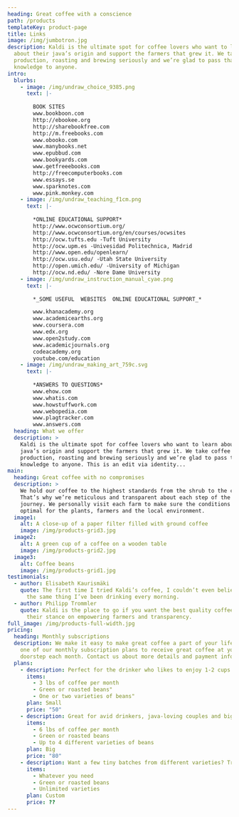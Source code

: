 ```yaml
---
heading: Great coffee with a conscience
path: /products
templateKey: product-page
title: Links
image: /img/jumbotron.jpg
description: Kaldi is the ultimate spot for coffee lovers who want to learn
  about their java’s origin and support the farmers that grew it. We take coffee
  production, roasting and brewing seriously and we’re glad to pass that
  knowledge to anyone.
intro:
  blurbs:
    - image: /img/undraw_choice_9385.png
      text: |-
        
        BOOK SITES
        www.bookboon.com
        http://ebookee.org
        http://sharebookfree.com
        http://m.freebooks.com
        www.obooko.com
        www.manybooks.net
        www.epubbud.com
        www.bookyards.com
        www.getfreeebooks.com
        http://freecomputerbooks.com
        www.essays.se
        www.sparknotes.com
        www.pink.monkey.com
    - image: /img/undraw_teaching_f1cm.png
      text: |-
        
        *ONLINE EDUCATIONAL SUPPORT*
        http://www.ocwconsortium.org/
        http://www.ocwconsortium.org/en/courses/ocwsites
        http://ocw.tufts.edu -Tuft University
        http://ocw.upm.es -Univesidad Politechnica, Madrid
        http://www.open.edu/openlearn/
        http://ocw.usu.edu/ -Utah State University
        http://open.umich.edu/ -University of Michigan
        http://ocw.nd.edu/ -Nore Dame University
    - image: /img/undraw_instruction_manual_cyae.png
      text: |-
        
        *_SOME USEFUL  WEBSITES  ONLINE EDUCATIONAL SUPPORT_*

        www.khanacademy.org
        www.academicearths.org
        www.coursera.com
        www.edx.org
        www.open2study.com
        www.academicjournals.org 
        codeacademy.org
        youtube.com/education
    - image: /img/undraw_making_art_759c.svg
      text: |-
        
        *ANSWERS TO QUESTIONS*
        www.ehow.com
        www.whatis.com
        www.howstuffwork.com
        www.webopedia.com
        www.plagtracker.com
        www.answers.com
  heading: What we offer
  description: >
    Kaldi is the ultimate spot for coffee lovers who want to learn about their
    java’s origin and support the farmers that grew it. We take coffee
    production, roasting and brewing seriously and we’re glad to pass that
    knowledge to anyone. This is an edit via identity...
main:
  heading: Great coffee with no compromises
  description: >
    We hold our coffee to the highest standards from the shrub to the cup.
    That’s why we’re meticulous and transparent about each step of the coffee’s
    journey. We personally visit each farm to make sure the conditions are
    optimal for the plants, farmers and the local environment.
  image1:
    alt: A close-up of a paper filter filled with ground coffee
    image: /img/products-grid3.jpg
  image2:
    alt: A green cup of a coffee on a wooden table
    image: /img/products-grid2.jpg
  image3:
    alt: Coffee beans
    image: /img/products-grid1.jpg
testimonials:
  - author: Elisabeth Kaurismäki
    quote: The first time I tried Kaldi’s coffee, I couldn’t even believe that was
      the same thing I’ve been drinking every morning.
  - author: Philipp Trommler
    quote: Kaldi is the place to go if you want the best quality coffee. I love
      their stance on empowering farmers and transparency.
full_image: /img/products-full-width.jpg
pricing:
  heading: Monthly subscriptions
  description: We make it easy to make great coffee a part of your life. Choose
    one of our monthly subscription plans to receive great coffee at your
    doorstep each month. Contact us about more details and payment info.
  plans:
    - description: Perfect for the drinker who likes to enjoy 1-2 cups per day.
      items:
        - 3 lbs of coffee per month
        - Green or roasted beans"
        - One or two varieties of beans"
      plan: Small
      price: "50"
    - description: Great for avid drinkers, java-loving couples and bigger crowds
      items:
        - 6 lbs of coffee per month
        - Green or roasted beans
        - Up to 4 different varieties of beans
      plan: Big
      price: "80"
    - description: Want a few tiny batches from different varieties? Try our custom plan
      items:
        - Whatever you need
        - Green or roasted beans
        - Unlimited varieties
      plan: Custom
      price: ??
---
```


